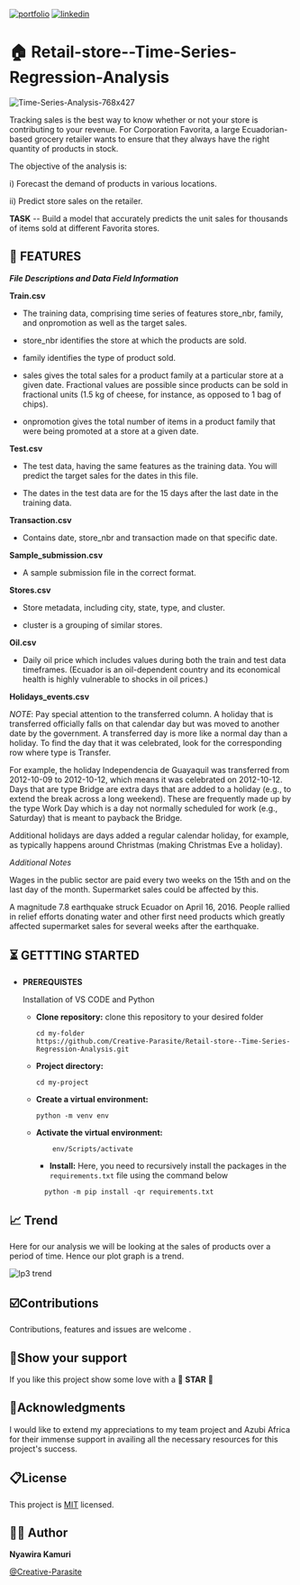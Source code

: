 [![portfolio](https://img.shields.io/badge/my_portfolio-000?style=for-the-badge&logo=ko-fi&logoColor=white)](https://katherineoelsner.com/) [![linkedin](https://img.shields.io/badge/linkedin-0A66C2?style=for-the-badge&logo=linkedin&logoColor=white)](https://www.linkedin.com/in/evalyne-kamuri/)

# 🏠 Retail-store--Time-Series-Regression-Analysis

![Time-Series-Analysis-768x427](https://github.com/Creative-Parasite/Retail-store--Time-Series-Regression-Analysis/assets/160054808/b9c95ddc-f1fa-462b-963e-f11352631115)

Tracking sales is the best way to know whether or not your store is contributing to your revenue. For Corporation Favorita, a large Ecuadorian-based grocery retailer wants to ensure that they always have the right quantity of products in stock.

The objective of the analysis is:

i) Forecast the demand of products in various locations.

ii) Predict store sales on the retailer.

**TASK**
-- Build a model that accurately predicts the unit sales for thousands of items sold at different Favorita stores.

## 📑 FEATURES

***File Descriptions and Data Field Information***

**Train.csv**

* The training data, comprising time series of features store_nbr, family, and onpromotion as well as the target sales.

* store_nbr identifies the store at which the products are sold.

* family identifies the type of product sold.

* sales gives the total sales for a product family at a particular store at a given date. Fractional values are possible since products can be sold in fractional units (1.5 kg of cheese, for instance, as opposed to 1 bag of chips).

* onpromotion gives the total number of items in a product family that were being promoted at a store at a given date.

**Test.csv**

* The test data, having the same features as the training data. You will predict the target sales for the dates in this file.

* The dates in the test data are for the 15 days after the last date in the training data.

**Transaction.csv**

* Contains date, store_nbr and transaction made on that specific date.

**Sample_submission.csv**

* A sample submission file in the correct format.

**Stores.csv**

* Store metadata, including city, state, type, and cluster.

* cluster is a grouping of similar stores.

**Oil.csv**

* Daily oil price which includes values during both the train and test data timeframes. (Ecuador is an oil-dependent country and its economical health is highly vulnerable to shocks in oil prices.)

**Holidays_events.csv**

*NOTE*: Pay special attention to the transferred column. A holiday that is transferred officially falls on that calendar day but was moved to another date by the government. A transferred day is more like a normal day than a holiday. To find the day that it was celebrated, look for the corresponding row where type is Transfer.

For example, the holiday Independencia de Guayaquil was transferred from 2012-10-09 to 2012-10-12, which means it was celebrated on 2012-10-12. Days that are type Bridge are extra days that are added to a holiday (e.g., to extend the break across a long weekend). These are frequently made up by the type Work Day which is a day not normally scheduled for work (e.g., Saturday) that is meant to payback the Bridge.

Additional holidays are days added a regular calendar holiday, for example, as typically happens around Christmas (making Christmas Eve a holiday).

*Additional Notes*

Wages in the public sector are paid every two weeks on the 15th and on the last day of the month. Supermarket sales could be affected by this.

A magnitude 7.8 earthquake struck Ecuador on April 16, 2016. People rallied in relief efforts donating water and other first need products which greatly affected supermarket sales for several weeks after the earthquake.

## ⏳ GETTTING STARTED
- **PREREQUISTES**
  
  Installation of VS CODE and Python
  
   - **Clone repository:**
      clone this repository to your desired folder
      ```
      cd my-folder
      https://github.com/Creative-Parasite/Retail-store--Time-Series-Regression-Analysis.git
      ```
    - **Project directory:** 
       ```
       cd my-project
      ```

    - **Create a virtual environment:**
        ```
        python -m venv env
        ```

  - **Activate the virtual environment:**
    ```
        env/Scripts/activate
    ```
    - **Install:**
    Here, you need to recursively install the packages in the `requirements.txt` file using the command below 

     ```
       python -m pip install -qr requirements.txt
     ```
## 📈 Trend
Here for our analysis we will be looking at the sales of products over a period of time. Hence our plot graph is a trend.

![lp3 trend](https://github.com/Creative-Parasite/Retail-store--Time-Series-Regression-Analysis/assets/160054808/59dc9395-96ba-4ed9-bc3b-b9d4a14db1d1)

## ☑️Contributions
Contributions, features and issues are welcome .

## 🌠Show your support
If you like this project show some love with a  🌟 **STAR** 🌟

## 🤝Acknowledgments 
I would like to extend my appreciations to my team project and Azubi Africa for their immense support in availing all the necessary resources for this project's success.

## 📋License 
This project is [MIT](https://choosealicense.com/licenses/mit/) licensed.

## 🦹‍♀️ Author

**Nyawira Kamuri**

[@Creative-Parasite](https://github.com/Creative-Parasite)
